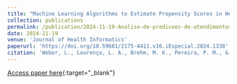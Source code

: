 ```yaml
---
title: "Machine Learning Algorithms to Estimate Propensity Scores in Health Policy Evaluation: A Scoping Review"
collection: publications
permalink: /publication/2024-11-19-Analise-de-predicoes-de-atendimentos-na-saude-em-Florianopolis
date: 2024-11-19
venue: 'Journal of Health Informatics'
paperurl: 'https://doi.org/10.59681/2175-4411.v16.iEspecial.2024.1338'
citation: 'Weber, L., Lourenço, L. A., Brehm, M. K., Pereira, P. M., & Ramos, V. F. C. (2024). Análise de predições de atendimentos na saúde em Florianópolis. Journal of Health Informatics, 16(Especial).'
---
```

[Access paper here](https://doi.org/10.59681/2175-4411.v16.iEspecial.2024.1338){:target="_blank"}
